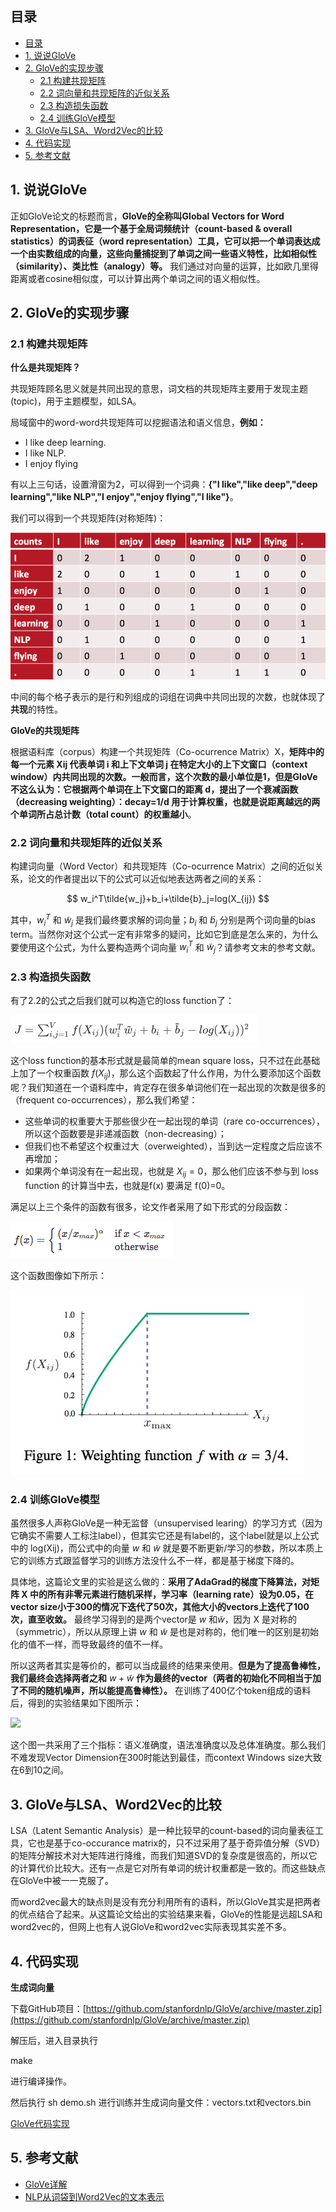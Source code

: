 ## 目录
- [目录](#目录)
- [1. 说说GloVe](#1-说说glove)
- [2. GloVe的实现步骤](#2-glove的实现步骤)
  - [2.1 构建共现矩阵](#21-构建共现矩阵)
  - [2.2 词向量和共现矩阵的近似关系](#22-词向量和共现矩阵的近似关系)
  - [2.3 构造损失函数](#23-构造损失函数)
  - [2.4 训练GloVe模型](#24-训练glove模型)
- [3. GloVe与LSA、Word2Vec的比较](#3-glove与lsaword2vec的比较)
- [4. 代码实现](#4-代码实现)
- [5. 参考文献](#5-参考文献)

## 1. 说说GloVe

正如GloVe论文的标题而言，**GloVe的全称叫Global Vectors for Word Representation，它是一个基于全局词频统计（count-based & overall statistics）的词表征（word representation）工具，它可以把一个单词表达成一个由实数组成的向量，这些向量捕捉到了单词之间一些语义特性，比如相似性（similarity）、类比性（analogy）等。** 我们通过对向量的运算，比如欧几里得距离或者cosine相似度，可以计算出两个单词之间的语义相似性。

## 2. GloVe的实现步骤

### 2.1 构建共现矩阵 

**什么是共现矩阵？**

共现矩阵顾名思义就是共同出现的意思，词文档的共现矩阵主要用于发现主题(topic)，用于主题模型，如LSA。

局域窗中的word-word共现矩阵可以挖掘语法和语义信息，**例如：**

- I like deep learning.	
- I like NLP.	
- I enjoy flying

有以上三句话，设置滑窗为2，可以得到一个词典：**{"I like","like deep","deep learning","like NLP","I enjoy","enjoy flying","I like"}**。

我们可以得到一个共现矩阵(对称矩阵)：

![](./images/%E5%85%B1%E7%8E%B0%E7%9F%A9%E9%98%B5.jpg)

中间的每个格子表示的是行和列组成的词组在词典中共同出现的次数，也就体现了**共现**的特性。

**GloVe的共现矩阵**

根据语料库（corpus）构建一个共现矩阵（Co-ocurrence Matrix）X，**矩阵中的每一个元素 Xij 代表单词 i 和上下文单词 j 在特定大小的上下文窗口（context window）内共同出现的次数。**一般而言，这个次数的最小单位是1，但是GloVe不这么认为：它根据两个单词在上下文窗口的距离 d，提出了一个衰减函数（decreasing weighting）：decay=1/d 用于计算权重，也就是说**距离越远的两个单词所占总计数（total count）的权重越小**。

### 2.2 词向量和共现矩阵的近似关系

构建词向量（Word Vector）和共现矩阵（Co-ocurrence Matrix）之间的近似关系，论文的作者提出以下的公式可以近似地表达两者之间的关系：

$$
w_i^T\tilde{w_j}+b_i+\tilde{b}_j=log(X_{ij})
$$

其中，$w_i^T$ 和 $\tilde{w}_j$ 是我们最终要求解的词向量；$b_i$ 和 $\tilde{b}_j$ 分别是两个词向量的bias term。当然你对这个公式一定有非常多的疑问，比如它到底是怎么来的，为什么要使用这个公式，为什么要构造两个词向量 $w_i^T$ 和 $\tilde{w}_j$？请参考文末的参考文献。

### 2.3 构造损失函数

有了2.2的公式之后我们就可以构造它的loss function了：

![](./images/2019-8-24_10-11-53.png)

这个loss function的基本形式就是最简单的mean square loss，只不过在此基础上加了一个权重函数 $f(X_{ij})$，那么这个函数起了什么作用，为什么要添加这个函数呢？我们知道在一个语料库中，肯定存在很多单词他们在一起出现的次数是很多的（frequent co-occurrences），那么我们希望：

- 这些单词的权重要大于那些很少在一起出现的单词（rare co-occurrences），所以这个函数要是非递减函数（non-decreasing）；
- 但我们也不希望这个权重过大（overweighted），当到达一定程度之后应该不再增加；
- 如果两个单词没有在一起出现，也就是 $X_{ij}=0$，那么他们应该不参与到 loss function 的计算当中去，也就是f(x) 要满足 f(0)=0。

满足以上三个条件的函数有很多，论文作者采用了如下形式的分段函数：

![](./images/2019-8-23_21-52-27.png)

这个函数图像如下所示：

![](./images/zE6t1ig.jpg)

### 2.4 训练GloVe模型

虽然很多人声称GloVe是一种无监督（unsupervised learing）的学习方式（因为它确实不需要人工标注label），但其实它还是有label的，这个label就是以上公式中的 log(Xij)，而公式中的向量 $w$ 和 $\tilde{w}$ 就是要不断更新/学习的参数，所以本质上它的训练方式跟监督学习的训练方法没什么不一样，都是基于梯度下降的。

具体地，这篇论文里的实验是这么做的：**采用了AdaGrad的梯度下降算法，对矩阵 X 中的所有非零元素进行随机采样，学习率（learning rate）设为0.05，在vector size小于300的情况下迭代了50次，其他大小的vectors上迭代了100次，直至收敛。** 最终学习得到的是两个vector是 $w$ 和$\tilde{w}$，因为 X 是对称的（symmetric），所以从原理上讲 $w$ 和 $\tilde{w}$ 是也是对称的，他们唯一的区别是初始化的值不一样，而导致最终的值不一样。

所以这两者其实是等价的，都可以当成最终的结果来使用。**但是为了提高鲁棒性，我们最终会选择两者之和** $w+\tilde{w}$ **作为最终的vector（两者的初始化不同相当于加了不同的随机噪声，所以能提高鲁棒性）。** 在训练了400亿个token组成的语料后，得到的实验结果如下图所示：

![](http://www.fanyeong.com/wp-content/uploads/2019/08/X6eVUJJ.jpg)

这个图一共采用了三个指标：语义准确度，语法准确度以及总体准确度。那么我们不难发现Vector Dimension在300时能达到最佳，而context Windows size大致在6到10之间。

## 3. GloVe与LSA、Word2Vec的比较

LSA（Latent Semantic Analysis）是一种比较早的count-based的词向量表征工具，它也是基于co-occurance matrix的，只不过采用了基于奇异值分解（SVD）的矩阵分解技术对大矩阵进行降维，而我们知道SVD的复杂度是很高的，所以它的计算代价比较大。还有一点是它对所有单词的统计权重都是一致的。而这些缺点在GloVe中被一一克服了。

而word2vec最大的缺点则是没有充分利用所有的语料，所以GloVe其实是把两者的优点结合了起来。从这篇论文给出的实验结果来看，GloVe的性能是远超LSA和word2vec的，但网上也有人说GloVe和word2vec实际表现其实差不多。

## 4. 代码实现

**生成词向量**

下载GitHub项目：[https://github.com/stanfordnlp/GloVe/archive/master.zip](https://github.com/stanfordnlp/GloVe/archive/master.zip)

解压后，进入目录执行

make

进行编译操作。

然后执行 sh demo.sh 进行训练并生成词向量文件：vectors.txt和vectors.bin

[GloVe代码实现](https://github.com/NLP-LOVE/ML-NLP/blob/master/NLP/16.3%20GloVe/GloVe.ipynb)

## 5. 参考文献

- [GloVe详解](https://www.fanyeong.com/2018/02/19/glove-in-detail/)
- [NLP从词袋到Word2Vec的文本表示](https://blog.csdn.net/weixin_41510260/article/details/90046989)